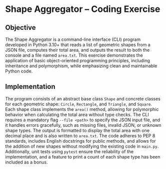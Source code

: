 # Shape Aggregator – Coding Exercise

## Objective
The Shape Aggregator is a command-line interface (CLI) program developed in Python 3.10+ that reads a list of geometric shapes from a JSON file, computes their total area, and outputs the result to both the console and a file named `area.txt`. This exercise demonstrates the application of basic object-oriented programming principles, including inheritance and polymorphism, while emphasizing clean and maintainable Python code.

## Implementation
The program consists of an abstract base class `Shape` and concrete classes for each geometric shape: `Circle`, `Rectangle`, and `Triangle`, and `Square`. Each shape class implements the `area()` method, allowing for polymorphic behavior when calculating the total area without type checks. The CLI requires a mandatory flag `--file <path>` to specify the JSON input file, and it handles errors gracefully, such as missing files, invalid JSON, or unknown shape types. The output is formatted to display the total area with one decimal place and is also written to `area.txt`. The code adheres to PEP 8 standards, includes English docstrings for public methods, and allows for the addition of new shapes without modifying the existing code in `main.py`. Additionally, unit tests using `pytest` ensure the reliability of the implementation, and a feature to print a count of each shape type has been included as a bonus.